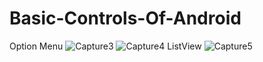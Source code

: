 # Basic-Controls-Of-Android
 Option Menu
![Capture3](https://user-images.githubusercontent.com/61504827/117892464-660ff780-b2d6-11eb-9f34-44f3111ac4d2.PNG)
![Capture4](https://user-images.githubusercontent.com/61504827/117893478-1f230180-b2d8-11eb-9bb7-bce722475610.PNG)
ListView
![Capture5](https://user-images.githubusercontent.com/61504827/117893728-96f12c00-b2d8-11eb-85eb-d9c7872f7f31.PNG)
